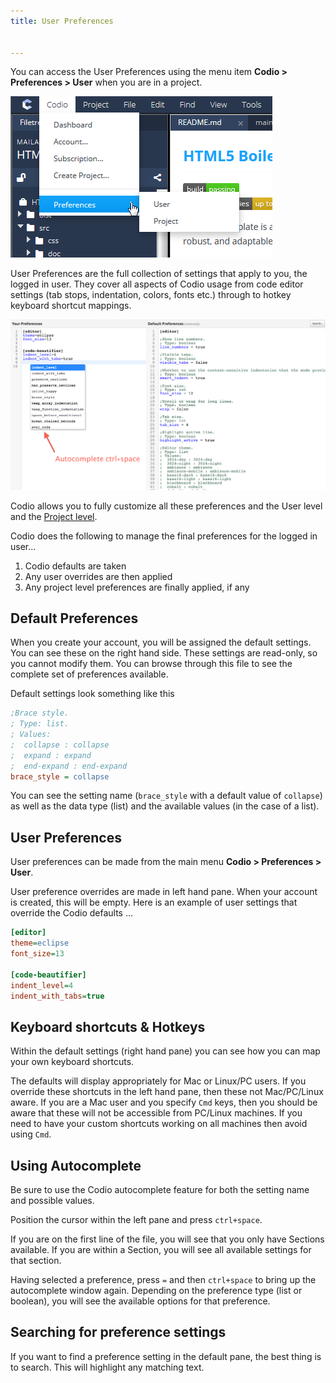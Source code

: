 ```yaml
---
title: User Preferences


---
```


You can access the User Preferences using the menu item **Codio > Preferences > User** when you are in a project.

<img alt="authtoken" src="/img/prefs-menu.png" class="simple"/>

User Preferences are the full collection of settings that apply to you, the logged in user. They cover all aspects of Codio usage from code editor settings (tab stops, indentation, colors, fonts etc.) through to hotkey keyboard shortcut mappings.

<img alt="Codio Annotations" src="/img/prefs-user.png" class="simple"/>


Codio allows you to fully customize all these preferences and the User level and the [Project level](/ide/customization/project-prefs).

Codio does the following to manage the final preferences for the logged in user...

1. Codio defaults are taken
2. Any user overrides are then applied
3. Any project level preferences are finally applied, if any

## Default Preferences
When you create your account, you will be assigned the default settings. You can see these on the right hand side. These settings are read-only, so you cannot modify them. You can browse through this file to see the complete set of preferences available.

Default settings look something like this

```ini
;Brace style.
; Type: list.
; Values:
;  collapse : collapse
;  expand : expand
;  end-expand : end-expand
brace_style = collapse
```

You can see the setting name (`brace_style` with a default value of `collapse`) as well as the data type (list) and the available values (in the case of a list).

## User Preferences
User preferences can be made from the main menu **Codio > Preferences > User**.

User preference overrides are made in left hand pane. When your account is created, this will be empty. Here is an example of user settings that override the Codio defaults ...

```ini
[editor]
theme=eclipse
font_size=13

[code-beautifier]
indent_level=4
indent_with_tabs=true
```

## Keyboard shortcuts & Hotkeys
Within the default settings (right hand pane) you can see how you can map your own keyboard shortcuts.

The defaults will display appropriately for Mac or Linux/PC users. If you override these shortcuts in the left hand pane, then these not Mac/PC/Linux aware. If you are a Mac user and you specify `Cmd` keys, then you should be aware that these will not be accessible from PC/Linux machines. If you need to have your custom shortcuts working on all machines then avoid using `Cmd`.

## Using Autocomplete
Be sure to use the Codio autocomplete feature for both the setting name and possible values.

Position the cursor within the left pane and press `ctrl+space`.

If you are on the first line of the file, you will see that you only have Sections available. If you are within a Section, you will see all available settings for that section.

Having selected a preference, press `=` and then `ctrl+space` to bring up the autocomplete window again. Depending on the preference type (list or boolean), you will see the available options for that preference.


## Searching for preference settings
If you want to find a preference setting in the default pane, the best thing is to search. This will highlight any matching text.
